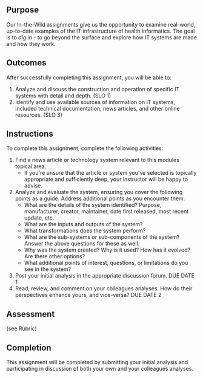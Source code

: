 ## Purpose
Our In-the-Wild assignments give us the opportunity to examine real-world, up-to-date examples of the IT infrastructure of health informatics. The goal is to _dig in_ - to go beyond the surface and explore how IT systems are made and how they work.

## Outcomes
After successfully completing this assignment, you will be able to:

1. Analyze and discuss the construction and operation of specific IT systems with detail and depth. (SLO 1)
2. Identify and use available sources of information on IT systems, included technical documentation, news articles, and other online resources. (SLO 3)

## Instructions
To complete this assignment, complete the following activities:

1. Find a news article or technology system relevant to this modules topical area.
    * If you're unsure that the article or system you've selected is topically appropriate and sufficiently deep, your instructor will be happy to advise.
2. Analyze and evaluate the system, ensuring you cover the following points as a guide. Address additional points as you encounter them.
    * What are the details of the system identified? Purpose, manufacturer, creator, maintainer, date first released, most recent update, etc.
    * What are the inputs and outputs of the system?
    * What transformations does the system perform?
    * What are the sub-systems or sub-components of the system? Answer the above questions for these as well.
    * Why was the system created? Why is it used? How has it evolved? Are there other options?
    * What additional points of interest, questions, or limitations do you see in the system?
3. Post your initial analysis in the appropriate discussion forum. DUE DATE 1
4. Read, review, and comment on your colleagues analyses. How do their perspectives enhance yours, and vice-versa? DUE DATE 2

## Assessment

(see Rubric)

## Completion
This assignment will be completed by submitting your initial analysis and participating in discussion of both your own and your colleagues analyses.
